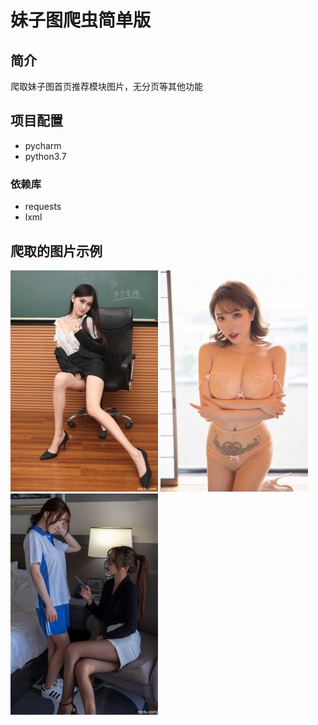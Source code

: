 
# 妹子图爬虫简单版

## 简介
爬取妹子图首页推荐模块图片，无分页等其他功能

## 项目配置
- pycharm
- python3.7
### 依赖库
- requests
- lxml

## 爬取的图片示例
![图片示例1](https://github.com/albert-lii/py3-sample-market/blob/master/meizitu_simple_spider/download/19.jpg)
![图片示例2](https://github.com/albert-lii/py3-sample-market/blob/master/meizitu_simple_spider/download/9.jpg)
![图片示例3](https://github.com/albert-lii/py3-sample-market/blob/master/meizitu_simple_spider/download/20.jpg)
